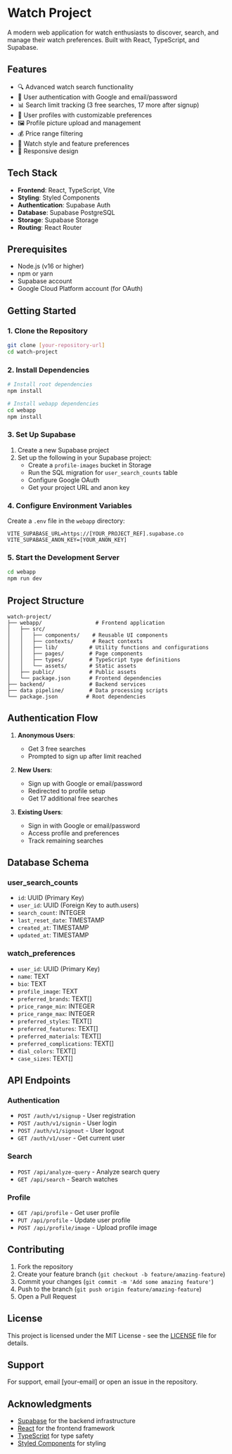 # Watch Project

A modern web application for watch enthusiasts to discover, search, and manage their watch preferences. Built with React, TypeScript, and Supabase.

## Features

- 🔍 Advanced watch search functionality
- 👤 User authentication with Google and email/password
- 📊 Search limit tracking (3 free searches, 17 more after signup)
- 👤 User profiles with customizable preferences
- 🖼️ Profile picture upload and management
- 💰 Price range filtering
- 🎨 Watch style and feature preferences
- 📱 Responsive design

## Tech Stack

- **Frontend**: React, TypeScript, Vite
- **Styling**: Styled Components
- **Authentication**: Supabase Auth
- **Database**: Supabase PostgreSQL
- **Storage**: Supabase Storage
- **Routing**: React Router

## Prerequisites

- Node.js (v16 or higher)
- npm or yarn
- Supabase account
- Google Cloud Platform account (for OAuth)

## Getting Started

### 1. Clone the Repository

```bash
git clone [your-repository-url]
cd watch-project
```

### 2. Install Dependencies

```bash
# Install root dependencies
npm install

# Install webapp dependencies
cd webapp
npm install
```

### 3. Set Up Supabase

1. Create a new Supabase project
2. Set up the following in your Supabase project:
   - Create a `profile-images` bucket in Storage
   - Run the SQL migration for `user_search_counts` table
   - Configure Google OAuth
   - Get your project URL and anon key

### 4. Configure Environment Variables

Create a `.env` file in the `webapp` directory:

```env
VITE_SUPABASE_URL=https://[YOUR_PROJECT_REF].supabase.co
VITE_SUPABASE_ANON_KEY=[YOUR_ANON_KEY]
```

### 5. Start the Development Server

```bash
cd webapp
npm run dev
```

## Project Structure

```
watch-project/
├── webapp/                 # Frontend application
│   ├── src/
│   │   ├── components/    # Reusable UI components
│   │   ├── contexts/      # React contexts
│   │   ├── lib/          # Utility functions and configurations
│   │   ├── pages/        # Page components
│   │   ├── types/        # TypeScript type definitions
│   │   └── assets/       # Static assets
│   ├── public/           # Public assets
│   └── package.json      # Frontend dependencies
├── backend/              # Backend services
├── data pipeline/        # Data processing scripts
└── package.json         # Root dependencies
```

## Authentication Flow

1. **Anonymous Users**:
   - Get 3 free searches
   - Prompted to sign up after limit reached

2. **New Users**:
   - Sign up with Google or email/password
   - Redirected to profile setup
   - Get 17 additional free searches

3. **Existing Users**:
   - Sign in with Google or email/password
   - Access profile and preferences
   - Track remaining searches

## Database Schema

### user_search_counts
- `id`: UUID (Primary Key)
- `user_id`: UUID (Foreign Key to auth.users)
- `search_count`: INTEGER
- `last_reset_date`: TIMESTAMP
- `created_at`: TIMESTAMP
- `updated_at`: TIMESTAMP

### watch_preferences
- `user_id`: UUID (Primary Key)
- `name`: TEXT
- `bio`: TEXT
- `profile_image`: TEXT
- `preferred_brands`: TEXT[]
- `price_range_min`: INTEGER
- `price_range_max`: INTEGER
- `preferred_styles`: TEXT[]
- `preferred_features`: TEXT[]
- `preferred_materials`: TEXT[]
- `preferred_complications`: TEXT[]
- `dial_colors`: TEXT[]
- `case_sizes`: TEXT[]

## API Endpoints

### Authentication
- `POST /auth/v1/signup` - User registration
- `POST /auth/v1/signin` - User login
- `POST /auth/v1/signout` - User logout
- `GET /auth/v1/user` - Get current user

### Search
- `POST /api/analyze-query` - Analyze search query
- `GET /api/search` - Search watches

### Profile
- `GET /api/profile` - Get user profile
- `PUT /api/profile` - Update user profile
- `POST /api/profile/image` - Upload profile image

## Contributing

1. Fork the repository
2. Create your feature branch (`git checkout -b feature/amazing-feature`)
3. Commit your changes (`git commit -m 'Add some amazing feature'`)
4. Push to the branch (`git push origin feature/amazing-feature`)
5. Open a Pull Request

## License

This project is licensed under the MIT License - see the [LICENSE](LICENSE) file for details.

## Support

For support, email [your-email] or open an issue in the repository.

## Acknowledgments

- [Supabase](https://supabase.com) for the backend infrastructure
- [React](https://reactjs.org) for the frontend framework
- [TypeScript](https://www.typescriptlang.org) for type safety
- [Styled Components](https://styled-components.com) for styling